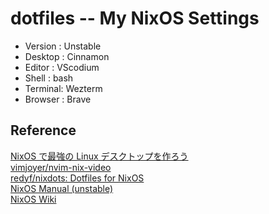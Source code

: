 # dotfiles -- My NixOS Settings

- Version : Unstable
- Desktop : Cinnamon
- Editor : VScodium
- Shell : bash
- Terminal: Wezterm
- Browser : Brave

## Reference

[NixOS で最強の Linux デスクトップを作ろう](https://zenn.dev/asa1984/articles/nixos-is-the-best)  
[vimjoyer/nvim-nix-video](https://github.com/vimjoyer/nvim-nix-video/tree/main)  
[redyf/nixdots: Dotfiles for NixOS](https://github.com/redyf/nixdots)  
[NixOS Manual (unstable)](https://nixos.org/manual/nixos/unstable/)  
[NixOS Wiki](https://nixos.wiki/wiki/Main_Page)
